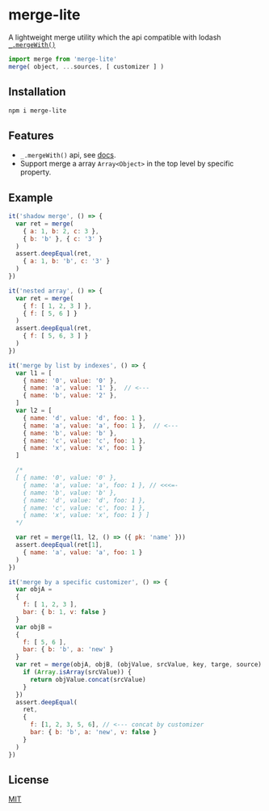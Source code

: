 # merge-lite

A lightweight merge utility which the api compatible with lodash [`_.mergeWith()`][1]

```js
import merge from 'merge-lite'
merge( object, ...sources, [ customizer ] )
```

## Installation

```sh
npm i merge-lite
```

## Features

- `_.mergeWith()` api, see [docs][1].
- Support merge a array `Array<Object>` in the top level by specific property.

## Example

```js
it('shadow merge', () => {
  var ret = merge(
    { a: 1, b: 2, c: 3 },
    { b: 'b' }, { c: '3' }
  )
  assert.deepEqual(ret,
    { a: 1, b: 'b', c: '3' }
  )
})

it('nested array', () => {
  var ret = merge(
    { f: [ 1, 2, 3 ] },
    { f: [ 5, 6 ] }
  )
  assert.deepEqual(ret,
    { f: [ 5, 6, 3 ] }
  )
})

it('merge by list by indexes', () => {
  var l1 = [
    { name: '0', value: '0' },
    { name: 'a', value: '1' },  // <---
    { name: 'b', value: '2' },
  ]
  var l2 = [
    { name: 'd', value: 'd', foo: 1 },
    { name: 'a', value: 'a', foo: 1 },  // <---
    { name: 'b', value: 'b' },
    { name: 'c', value: 'c', foo: 1 },
    { name: 'x', value: 'x', foo: 1 }
  ]

  /*
  [ { name: '0', value: '0' },
    { name: 'a', value: 'a', foo: 1 }, // <<<=-
    { name: 'b', value: 'b' },
    { name: 'd', value: 'd', foo: 1 },
    { name: 'c', value: 'c', foo: 1 },
    { name: 'x', value: 'x', foo: 1 } ]
  */

  var ret = merge(l1, l2, () => ({ pk: 'name' }))
  assert.deepEqual(ret[1],
    { name: 'a', value: 'a', foo: 1 }
  )
})

it('merge by a specific customizer', () => {
  var objA =
  {
    f: [ 1, 2, 3 ],
    bar: { b: 1, v: false }
  }
  var objB =
  {
    f: [ 5, 6 ],
    bar: { b: 'b', a: 'new' }
  }
  var ret = merge(objA, objB, (objValue, srcValue, key, targe, source) => {
    if (Array.isArray(srcValue)) {
      return objValue.concat(srcValue)
    }
  })
  assert.deepEqual(
    ret,
    {
      f: [1, 2, 3, 5, 6], // <--- concat by customizer
      bar: { b: 'b', a: 'new', v: false }
    }
  )
})
```

## License

[MIT](http://opensource.org/licenses/MIT)

[1]: https://lodash.com/docs/#mergeWith
